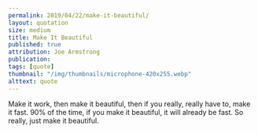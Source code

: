 ```yaml
---
permalink: 2019/04/22/make-it-beautiful/
layout: quotation
size: medium
title: Make It Beautiful
published: true
attribution: Joe Armstrong
publication:
tags: [quote]
thumbnail: "/img/thumbnails/microphone-420x255.webp"
alttext: quote
---
```


Make it work, then make it beautiful, then if you
really, really have to, make it fast. 90% of the
time, if you make it beautiful, it will already be
fast. So really, just make it beautiful.
